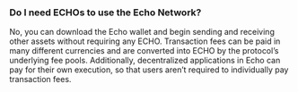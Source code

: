 ### Do I need ECHOs to use the Echo Network?

No, you can download the Echo wallet and begin sending and receiving other assets without requiring any ECHO. Transaction fees can be paid in many different currencies and are converted into ECHO by the protocol’s underlying fee pools. Additionally, decentralized applications in Echo can pay for their own execution, so that users aren’t required to individually pay transaction fees.
